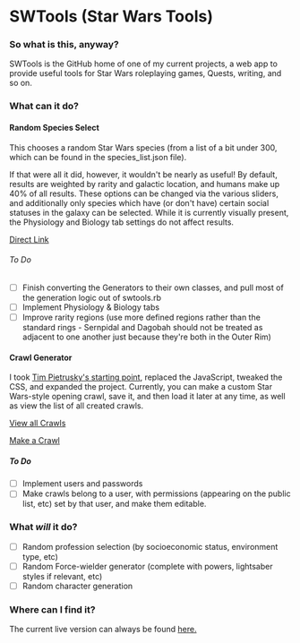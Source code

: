 # SWTools (Star Wars Tools)

### So what is this, anyway?
SWTools is the GitHub home of one of my current projects, a web app to provide useful tools for Star Wars roleplaying games, Quests, writing, and so on.

### What can it do?

#### Random Species Select
This chooses a random Star Wars species (from a list of a bit under 300, which can be found in the species_list.json file). 

If that were all it did, however, it wouldn't be nearly as useful! By default, results are weighted by rarity and galactic location, and humans make up 40% of all results. These options can be changed via the various sliders, and additionally only species which have (or don't have) certain social statuses in the galaxy can be selected. While it is currently visually present, the Physiology and Biology tab settings do not affect results.

[Direct Link](http://swtools.herokuapp.com/generators/species-select)

###### To Do
- [ ] Finish converting the Generators to their own classes, and pull most of the generation logic out of swtools.rb
- [ ] Implement Physiology & Biology tabs
- [ ] Improve rarity regions (use more defined regions rather than the standard rings - Sernpidal and Dagobah should not be treated as adjacent to one another just because they're both in the Outer Rim)

#### Crawl Generator
I took [Tim Pietrusky's starting point](http://codepen.io/TimPietrusky/pen/eHGfj), replaced the JavaScript, tweaked the CSS, and expanded the project. Currently, you can make a custom Star Wars-style opening crawl, save it, and then load it later at any time, as well as view the list of all created crawls.

[View all Crawls](http://swtools.herokuapp.com/crawls/view/all)

[Make a Crawl](http://swtools.herokuapp.com/crawls/make)

##### To Do
- [ ] Implement users and passwords
- [ ] Make crawls belong to a user, with permissions (appearing on the public list, etc) set by that user, and make them editable.

### What _will_ it do?
- [ ] Random profession selection (by socioeconomic status, environment type, etc)
- [ ] Random Force-wielder generator (complete with powers, lightsaber styles if relevant, etc)
- [ ] Random character generation

### Where can I find it?
The current live version can always be found [here.](http://swtools.herokuapp.com/)
